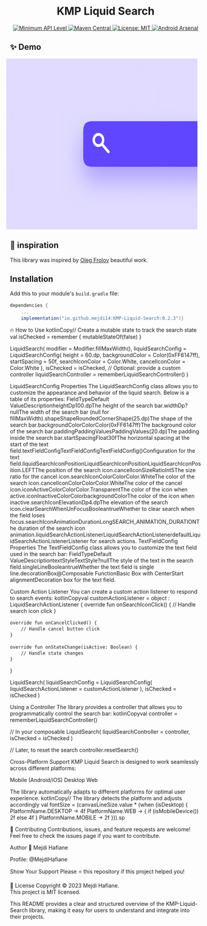

<h1 align="center">KMP Liquid Search</h1>

<p align="center">
  <a href="https://developer.android.com/guide/topics/manifest/uses-sdk-element">
    <img src="https://img.shields.io/badge/API-15%2B-blue.svg?style=flat" alt="Minimum API Level" />
  </a>
  <a href="https://maven-badges.herokuapp.com/maven-central/com.example/your-library">
    <img src="https://maven-badges.herokuapp.com/maven-central/com.example/your-library/badge.svg" alt="Maven Central" />
  </a>
  <a href="https://opensource.org/licenses/MIT">
    <img src="https://img.shields.io/badge/License-MIT-yellow.svg" alt="License: MIT" />
  </a>
  <a href="https://android-arsenal.com/">
    <img src="https://img.shields.io/badge/Android%20Arsenal-Liquid%20Slider-green.svg?style=flat" alt="Android Arsenal" />
  </a>
</p>

## ✨ Demo

<div style="display: flex; justify-content: center; align-items: center;">
  <img 
    src="https://raw.githubusercontent.com/mejdi14/KMP-Liquid-Search/main/demo/demo.gif"
    height="450"
    width="545"
    style="margin-right: 20px;"
  />
</div>

## :art: inspiration

This library was inspired by [Oleg Frolov](https://dribbble.com/shots/4605344-Search-icon-interaction) beautiful work.

## Installation

Add this to your module's `build.gradle` file:

```gradle
dependencies {
    ...
    implementation("io.github.mejdi14:KMP-Liquid-Search:0.2.3")}
```

:fire: How to Use
kotlinCopy// Create a mutable state to track the search state
val isChecked = remember { mutableStateOf(false) }

LiquidSearch(
    modifier = Modifier.fillMaxWidth(),
    liquidSearchConfig = LiquidSearchConfig(
        height = 60.dp,
        backgroundColor = Color(0xFF6147ff),
        startSpacing = 50f,
        searchIconColor = Color.White,
        cancelIconColor = Color.White
    ),
    isChecked = isChecked,
    // Optional: provide a custom controller
    liquidSearchController = rememberLiquidSearchController()
)

LiquidSearchConfig Properties
The LiquidSearchConfig class allows you to customize the appearance and behavior of the liquid search. Below is a table of its properties:
FieldTypeDefault ValueDescriptionheightDp100.dpThe height of the search bar.widthDp?nullThe width of the search bar (null for fillMaxWidth).shapeShapeRoundedCornerShape(25.dp)The shape of the search bar.backgroundColorColorColor(0xFF6147ff)The background color of the search bar.paddingPaddingValuesPaddingValues(20.dp)The padding inside the search bar.startSpacingFloat30fThe horizontal spacing at the start of the text field.textFieldConfigTextFieldConfigTextFieldConfig()Configuration for the text field.liquidSearchIconPositionLiquidSearchIconPositionLiquidSearchIconPosition.LEFTThe position of the search icon.cancelIconSizeRatioInt5The size ratio for the cancel icon.searchIconColorColorColor.WhiteThe color of the search icon.cancelIconColorColorColor.WhiteThe color of the cancel icon.iconActiveColorColorColor.TransparentThe color of the icon when active.iconInactiveColorColorbackgroundColorThe color of the icon when inactive.searchIconElevationDp4.dpThe elevation of the search icon.clearSearchWhenUnFocusBooleantrueWhether to clear search when the field loses focus.searchIconAnimationDurationLongSEARCH_ANIMATION_DURATIONThe duration of the search icon animation.liquidSearchActionListenerLiquidSearchActionListenerdefaultLiquidSearchActionListenerListener for search actions.
TextFieldConfig Properties
The TextFieldConfig class allows you to customize the text field used in the search bar:
FieldTypeDefault ValueDescriptiontextStyleTextStyle?nullThe style of the text in the search field.singleLineBooleantrueWhether the text field is single line.decorationBox@Composable FunctionBasic Box with CenterStart alignmentDecoration box for the text field.

Custom Action Listener
You can create a custom action listener to respond to search events:
kotlinCopyval customActionListener = object : LiquidSearchActionListener {
    override fun onSearchIconClick() {
        // Handle search icon click
    }
    
    override fun onCancelClicked() {
        // Handle cancel button click
    }
    
    override fun onStateChange(isActive: Boolean) {
        // Handle state changes
    }
}

LiquidSearch(
    liquidSearchConfig = LiquidSearchConfig(
        liquidSearchActionListener = customActionListener
    ),
    isChecked = isChecked
)

Using a Controller
The library provides a controller that allows you to programmatically control the search bar:
kotlinCopyval controller = rememberLiquidSearchController()

// In your composable
LiquidSearch(
    liquidSearchController = controller,
    isChecked = isChecked
)

// Later, to reset the search
controller.resetSearch()

Cross-Platform Support
KMP Liquid Search is designed to work seamlessly across different platforms:

Mobile (Android/iOS)
Desktop
Web

The library automatically adapts to different platforms for optimal user experience.
kotlinCopy// The library detects the platform and adjusts accordingly
val fontSize = (canvasLineSize.value * (when (isDesktop) {
    PlatformName.DESKTOP -> 4f
    PlatformName.WEB -> {
        if (isMobileDevice()) 2f else 4f
    }
    PlatformName.MOBILE -> 2f
})).sp

🤝 Contributing
Contributions, issues, and feature requests are welcome!<br />
Feel free to check the issues page if you want to contribute.

Author
👤 Mejdi Hafiane

Profile: @MejdiHafiane


Show Your Support
Please ⭐️ this repository if this project helped you!

📝 License
Copyright © 2023 Mejdi Hafiane.<br />
This project is MIT licensed.

This README provides a clear and structured overview of the KMP-Liquid-Search library, making it easy for users to understand and integrate into their projects.
